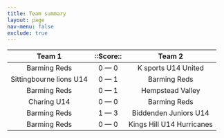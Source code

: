 ```yaml
---
title: Team summary
layout: page
nav-menu: false
exclude: true
---
```




|         Team 1          |  ::Score::  |          Team 2           |
|:-----------------------:|:-----------:|:-------------------------:|
|      Barming Reds       | 0 &mdash; 0 |    K sports U14 United    |
| Sittingbourne lions U14 | 0 &mdash; 1 |       Barming Reds        |
|      Barming Reds       | 0 &mdash; 1 |     Hempstead Valley      |
|       Charing U14       | 0 &mdash; 0 |       Barming Reds        |
|      Barming Reds       | 1 &mdash; 3 |   Biddenden Juniors U14   |
|      Barming Reds       | 0 &mdash; 0 | Kings Hill U14 Hurricanes |

 <br /><br /><br />